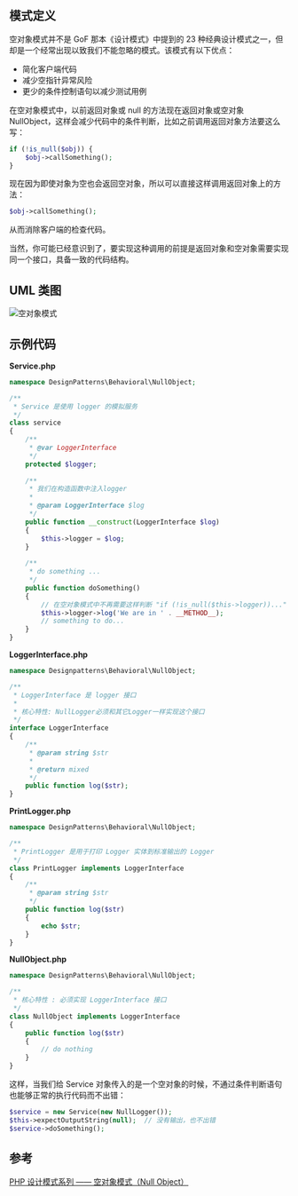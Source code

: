 ## 模式定义
空对象模式并不是 GoF 那本《设计模式》中提到的 23 种经典设计模式之一，但却是一个经常出现以致我们不能忽略的模式。该模式有以下优点：

* 简化客户端代码
* 减少空指针异常风险
* 更少的条件控制语句以减少测试用例

在空对象模式中，以前返回对象或 null 的方法现在返回对象或空对象 NullObject，这样会减少代码中的条件判断，比如之前调用返回对象方法要这么写：

```php
if (!is_null($obj)) {
    $obj->callSomething();
}
```

现在因为即使对象为空也会返回空对象，所以可以直接这样调用返回对象上的方法：

```php
$obj->callSomething();
```

从而消除客户端的检查代码。

当然，你可能已经意识到了，要实现这种调用的前提是返回对象和空对象需要实现同一个接口，具备一致的代码结构。


## UML 类图
![空对象模式](http://7xkt52.com1.z0.glb.clouddn.com/markdown/1467956299545.png)


## 示例代码

**Service.php**

```php
namespace DesignPatterns\Behavioral\NullObject;

/**
 * Service 是使用 logger 的模拟服务
 */
class service
{
    /**
     * @var LoggerInterface
     */
    protected $logger;
    
    /**
     * 我们在构造函数中注入logger
     *
     * @param LoggerInterface $log
     */
    public function __construct(LoggerInterface $log)
    {
        $this->logger = $log;
    }
    
    /**
     * do something ...
     */
    public function doSomething()
    {
        // 在空对象模式中不再需要这样判断 "if (!is_null($this->logger))..."
        $this->logger->log('We are in ' . __METHOD__);
        // something to do...
    }
}
```

**LoggerInterface.php**

```php
namespace Designpatterns\Behavioral\NullObject;

/**
 * LoggerInterface 是 logger 接口
 *
 * 核心特性: NullLogger必须和其它Logger一样实现这个接口
 */
interface LoggerInterface
{
    /**
     * @param string $str
     *
     * @return mixed
     */
    public function log($str);
}
```

**PrintLogger.php**

```php
namespace DesignPatterns\Behavioral\NullObject;

/**
 * PrintLogger 是用于打印 Logger 实体到标准输出的 Logger
 */
class PrintLogger implements LoggerInterface
{
    /**
     * @param string $str
     */
    public function log($str)
    {
        echo $str;
    }
}
```

**NullObject.php**

```php
namespace DesignPatterns\Behavioral\NullObject;

/**
 * 核心特性 : 必须实现 LoggerInterface 接口
 */
class NullObject implements LoggerInterface
{
    public function log($str)
    {
        // do nothing
    }
}
```

这样，当我们给 Service 对象传入的是一个空对象的时候，不通过条件判断语句也能够正常的执行代码而不出错：

```php
$service = new Service(new NullLogger());
$this->expectOutputString(null);  // 没有输出，也不出错
$service->doSomething();
```


## 参考
[PHP 设计模式系列 —— 空对象模式（Null Object）](http://laravelacademy.org/post/2912.html)

